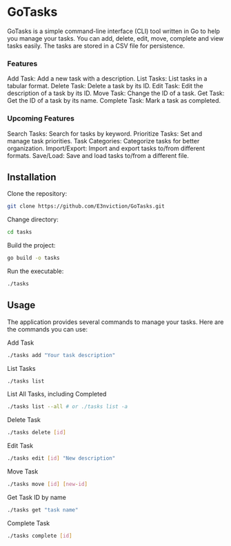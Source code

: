# GoTasks
GoTasks is a simple command-line interface (CLI) tool written in Go to help you manage your tasks. You can add, delete, edit, move, complete and view tasks easily. The tasks are stored in a CSV file for persistence.

### Features
Add Task: Add a new task with a description.
List Tasks: List tasks in a tabular format.
Delete Task: Delete a task by its ID.
Edit Task: Edit the description of a task by its ID.
Move Task: Change the ID of a task.
Get Task: Get the ID of a task by its name.
Complete Task: Mark a task as completed.
### Upcoming Features
Search Tasks: Search for tasks by keyword.
Prioritize Tasks: Set and manage task priorities.
Task Categories: Categorize tasks for better organization.
Import/Export: Import and export tasks to/from different formats.
Save/Load: Save and load tasks to/from a different file.


## Installation
Clone the repository:
```bash
git clone https://github.com/E3nviction/GoTasks.git
```
Change directory:
```bash
cd tasks
```
Build the project:
```bash
go build -o tasks
```
Run the executable:
```bash
./tasks
```
## Usage
The application provides several commands to manage your tasks. Here are the commands you can use:

Add Task
```bash
./tasks add "Your task description"
```
List Tasks
```bash
./tasks list
```
List All Tasks, including Completed
```bash
./tasks list --all # or ./tasks list -a
```
Delete Task
```bash
./tasks delete [id]
```
Edit Task
```bash
./tasks edit [id] "New description"
```
Move Task
```bash
./tasks move [id] [new-id]
```
Get Task ID by name
```bash
./tasks get "task name"
```
Complete Task
```bash
./tasks complete [id]
```